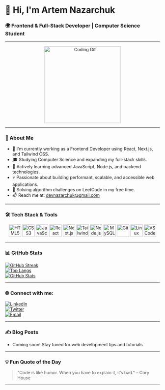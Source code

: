 # 👋 Hi, I'm Artem Nazarchuk

### 🌍 Frontend & Full-Stack Developer | Computer Science Student

---

<p align="center">
  <img src="https://i.giphy.com/media/v1.Y2lkPTc5MGI3NjExNng0ZnlmcDhtNm1uYXVubHpvMTVlYXp3Y2Y3NjE5OGpianV0bmF4ZyZlcD12MV9pbnRlcm5hbF9naWZfYnlfaWQmY3Q9Zw/lgcUUCXgC8mEo/giphy.gif" width="250" alt="Coding Gif" />
</p>

---

### 🚀 About Me

- 🔭 I'm currently working as a Frontend Developer using React, Next.js, and Tailwind CSS.
- 🎓 Studying Computer Science and expanding my full-stack skills.
- 🌱 Actively learning advanced JavaScript, Node.js, and backend technologies.
- ⚡ Passionate about building performant, scalable, and accessible web applications.
- 🧩 Solving algorithm challenges on LeetCode in my free time.
- 📫 Reach me at: [devnazarchuk@gmail.com](mailto:devnazarchuk@gmail.com)

---

### 🛠 Tech Stack & Tools

<p align="center">
  <img src="https://cdn.jsdelivr.net/gh/devicons/devicon/icons/html5/html5-original.svg" alt="HTML5" width="40" height="40" />
  <img src="https://cdn.jsdelivr.net/gh/devicons/devicon/icons/css3/css3-original.svg" alt="CSS3" width="40" height="40" />
  <img src="https://cdn.jsdelivr.net/gh/devicons/devicon/icons/javascript/javascript-original.svg" alt="JavaScript" width="40" height="40" />
<!--   <img src="https://cdn.jsdelivr.net/gh/devicons/devicon/icons/typescript/typescript-original.svg" alt="TypeScript" width="40" height="40" /> -->
  <img src="https://cdn.jsdelivr.net/gh/devicons/devicon/icons/react/react-original.svg" alt="React" width="40" height="40" />
  <img src="https://cdn.jsdelivr.net/gh/devicons/devicon/icons/nextjs/nextjs-original.svg" alt="Next.js" width="40" height="40" />
  <img src="https://cdn.jsdelivr.net/gh/devicons/devicon/icons/tailwindcss/tailwindcss-original.svg" alt="Tailwind CSS" width="40" height="40" />
  <img src="https://cdn.jsdelivr.net/gh/devicons/devicon/icons/nodejs/nodejs-original.svg" alt="Node.js" width="40" height="40" />
<!--   <img src="https://cdn.jsdelivr.net/gh/devicons/devicon/icons/express/express-original.svg" alt="Express" width="40" height="40" /> -->
<!--   <img src="https://cdn.jsdelivr.net/gh/devicons/devicon/icons/python/python-original.svg" alt="Python" width="40" height="40" /> -->
  <img src="https://cdn.jsdelivr.net/gh/devicons/devicon/icons/mysql/mysql-original.svg" alt="MySQL" width="40" height="40" />
<!--   <img src="https://cdn.jsdelivr.net/gh/devicons/devicon/icons/postgresql/postgresql-original.svg" alt="PostgreSQL" width="40" height="40" /> -->
<!--   <img src="https://cdn.jsdelivr.net/gh/devicons/devicon/icons/docker/docker-original.svg" alt="Docker" width="40" height="40" /> -->
  <img src="https://cdn.jsdelivr.net/gh/devicons/devicon/icons/git/git-original.svg" alt="Git" width="40" height="40" />
  <img src="https://cdn.jsdelivr.net/gh/devicons/devicon/icons/linux/linux-original.svg" alt="Linux" width="40" height="40" />
<!--   <img src="https://cdn.jsdelivr.net/gh/devicons/devicon/icons/webpack/webpack-original.svg" alt="Webpack" width="40" height="40" /> -->
  <img src="https://cdn.jsdelivr.net/gh/devicons/devicon/icons/vscode/vscode-original.svg" alt="VS Code" width="40" height="40" />
</p>

---

### 📊 GitHub Stats

[![GitHub Streak](https://streak-stats.demolab.com?user=devnazarchuk&theme=dark&hide_border=true)](https://git.io/streak-stats)  
[![Top Langs](https://github-readme-stats.vercel.app/api/top-langs/?username=devnazarchuk&layout=compact&theme=dark)](https://github.com/devnazarchuk)  
[![GitHub Stats](https://github-readme-stats.vercel.app/api?username=devnazarchuk&show_icons=true&theme=dark)](https://github.com/devnazarchuk)

---

### 🌐 Connect with me:

[![LinkedIn](https://img.shields.io/badge/LinkedIn-%230077B5.svg?style=for-the-badge&logo=linkedin&logoColor=white)](https://www.linkedin.com/in/devnazarchuk)  
[![Twitter](https://img.shields.io/badge/Twitter-%231DA1F2.svg?style=for-the-badge&logo=twitter&logoColor=white)](https://twitter.com/devnazarchuk)  
[![Email](https://img.shields.io/badge/Email-D14836?style=for-the-badge&logo=gmail&logoColor=white)](mailto:devnazarchuk@gmail.com)

---

### ✍️ Blog Posts

- Coming soon! Stay tuned for web development tips and tutorials.

---

### 💡 Fun Quote of the Day

> "Code is like humor. When you have to explain it, it’s bad." – Cory House

---

<!-- Proudly created with ❤️ by Artem Nazarchuk -->

